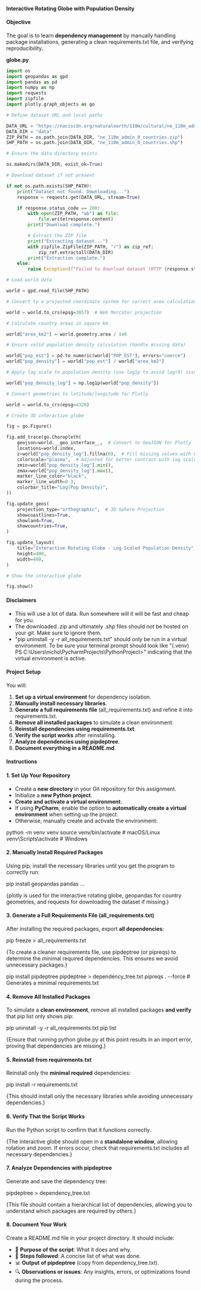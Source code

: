 #### **Interactive Rotating Globe with Population Density**

#### **Objective**

The goal is to learn **dependency management** by manually handling package installations, generating a clean requirements.txt file, and verifying reproducibility.

**globe.py**

```python
import os
import geopandas as gpd
import pandas as pd
import numpy as np
import requests
import zipfile
import plotly.graph_objects as go

# Define dataset URL and local paths

DATA_URL = "https://naciscdn.org/naturalearth/110m/cultural/ne_110m_admin_0_countries.zip"
DATA_DIR = "data"
ZIP_PATH = os.path.join(DATA_DIR, "ne_110m_admin_0_countries.zip")
SHP_PATH = os.path.join(DATA_DIR, "ne_110m_admin_0_countries.shp")

# Ensure the data directory exists

os.makedirs(DATA_DIR, exist_ok=True)

# Download dataset if not present

if not os.path.exists(SHP_PATH):
    print("Dataset not found. Downloading...")
    response = requests.get(DATA_URL, stream=True)

    if response.status_code == 200:
        with open(ZIP_PATH, "wb") as file:
            file.write(response.content)
        print("Download complete.")

        # Extract the ZIP file
        print("Extracting dataset...")
        with zipfile.ZipFile(ZIP_PATH, "r") as zip_ref:
            zip_ref.extractall(DATA_DIR)
        print("Extraction complete.")
    else:
        raise Exception(f"Failed to download dataset (HTTP {response.status_code})")

# Load world data

world = gpd.read_file(SHP_PATH)

# Convert to a projected coordinate system for correct area calculations

world = world.to_crs(epsg=3857)  # Web Mercator projection

# Calculate country areas in square km

world["area_km2"] = world.geometry.area / 1e6

# Ensure valid population density calculation (handle missing data)

world["pop_est"] = pd.to_numeric(world["POP_EST"], errors="coerce")
world["pop_density"] = world["pop_est"] / world["area_km2"]

# Apply log scale to population density (use log1p to avoid log(0) issues)

world["pop_density_log"] = np.log1p(world["pop_density"])

# Convert geometries to latitude/longitude for Plotly

world = world.to_crs(epsg=4326)

# Create 3D interactive globe

fig = go.Figure()

fig.add_trace(go.Choropleth(
    geojson=world.__geo_interface__,  # Convert to GeoJSON for Plotly
    locations=world.index,
    z=world["pop_density_log"].fillna(0),  # Fill missing values with 0
    colorscale="plasma",  # Adjusted for better contrast with log scale
    zmin=world["pop_density_log"].min(),
    zmax=world["pop_density_log"].max(),
    marker_line_color="black",
    marker_line_width=0.3,
    colorbar_title="Log(Pop Density)",
))

fig.update_geos(
    projection_type="orthographic",  # 3D Sphere Projection
    showcoastlines=True,
    showland=True,
    showcountries=True,
)

fig.update_layout(
    title="Interactive Rotating Globe - Log Scaled Population Density",
    height=400,
    width=400,
)

# Show the interactive globe

fig.show()
```

#### Disclaimers

- This will use a lot of data.  Run somewhere will it will be fast and cheap for you.
- The downloaded .zip and ultimately .shp files should not be hosted on your git.  Make sure to ignore them.
- "pip uninstall -y -r all_requirements.txt" should only be run in a virtual environment.  To be sure your terminal prompt should look like "(.venv) PS C:\Users\nicho\PycharmProjects\PythonProject>" indicating that the virtual environment is active.

#### **Project Setup**

You will:

1. **Set up a virtual environment** for dependency isolation.
2. **Manually install necessary libraries**.
3. **Generate a full requirements file** (all_requirements.txt) and refine it into requirements.txt.
4. **Remove all installed packages** to simulate a clean environment.
5. **Reinstall dependencies using requirements.txt**.
6. **Verify the script works** after reinstalling.
7. **Analyze dependencies using pipdeptree**.
8. **Document everything in a README.md**.

#### **Instructions**

#### **1. Set Up Your Repository**

- Create a **new directory** in your Git repository for this assignment.
- Initialize a **new Python project**.
- **Create and activate a virtual environment**:
- If using **PyCharm**, enable the option to **automatically create a virtual environment** when setting up the project.
- Otherwise, manually create and activate the environment:

python -m venv venv
source venv/bin/activate   # macOS/Linux
venv\Scripts\activate      # Windows

#### **2. Manually Install Required Packages**

Using pip, install the necessary libraries until you get the program to correctly run:

pip install geopandas pandas ...

{plotly is used for the interactive rotating globe, geopandas for country geometries, and requests for downloading the dataset if missing.}

#### **3. Generate a Full Requirements File (all_requirements.txt)**

After installing the required packages, export **all dependencies**:

pip freeze > all_requirements.txt

{To create a cleaner requirements file, use pipdeptree (or pipreqs) to determine the minimal required dependencies. This ensures we avoid unnecessary packages.}

pip install pipdeptree
pipdeptree > dependency_tree.txt
pipreqs . --force  # Generates a minimal requirements.txt

#### **4. Remove All Installed Packages**

To simulate a **clean environment**, remove all installed packages **and verify** that pip list only shows pip:

pip uninstall -y -r all_requirements.txt
pip list

{Ensure that running python globe.py at this point results in an import error, proving that dependencies are missing.}

#### **5. Reinstall from requirements.txt**

Reinstall only the **minimal required** dependencies:

pip install -r requirements.txt

{This should install only the necessary libraries while avoiding unnecessary dependencies.}

#### **6. Verify That the Script Works**

Run the Python script to confirm that it functions correctly.

{The interactive globe should open in a **standalone window**, allowing rotation and zoom. If errors occur, check that requirements.txt includes all necessary dependencies.}

#### **7. Analyze Dependencies with pipdeptree**

Generate and save the dependency tree:

pipdeptree > dependency_tree.txt

{This file should contain a hierarchical list of dependencies, allowing you to understand which packages are required by others.}

#### **8. Document Your Work**

Create a README.md file in your project directory. It should include:

- 📌 **Purpose of the script**: What it does and why.
- 📝 **Steps followed**: A concise list of what was done.
- 📊 **Output of pipdeptree** (copy from dependency_tree.txt).
- 🔍 **Observations or issues**: Any insights, errors, or optimizations found during the process.
